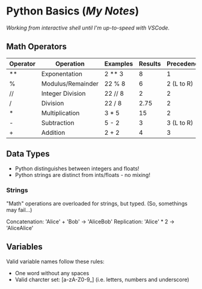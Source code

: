 # Python Basics (_My Notes_)

_Working from interactive shell until I'm up-to-speed with VSCode._

## Math Operators

| Operator | Operation         | Examples | Results | Precedence |
|----------|-------------------|----------|---------|------------|
| **       | Exponentation     | 2 ** 3   |  8      | 1          |
| %        | Modulus/Remainder | 22 % 8   |  6      | 2 (L to R) |
| //       | Integer Division  | 22 // 8  |  2      | 2          |
| /        | Division          | 22 / 8   |  2.75   | 2          |
| *        | Multiplication    | 3 * 5    | 15      | 2          |
| -        | Subtraction       | 5 - 2    |  3      | 3 (L to R) |
| +        | Addition          | 2 + 2    |  4      | 3          |

## Data Types

* Python distinguishes between integers and floats!
* Python strings are distinct from ints/floats - no mixing!

### Strings

"Math" operations are overloaded for strings, but typed. (So, somethings may fail...)

Concatenation: 'Alice' + 'Bob' -> 'AliceBob'
Replication:   'Alice' * 2     -> 'AliceAlice'

## Variables

Valid variable names follow these rules:

* One word without any spaces
* Valid charcter set: [a-zA-Z0-9_] (i.e. letters, numbers and underscore)



